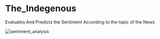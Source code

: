 # The_Indegenous

Evaluates And Predicts the Sentiment According to the topic of the News


![sentiment_analysis](https://user-images.githubusercontent.com/94388365/209407350-a6d1439c-552c-4054-9d49-5a4fd8b31c41.jpg)
